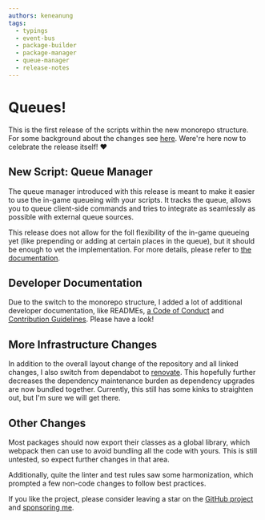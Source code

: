 ```yaml
---
authors: keneanung
tags: 
  - typings
  - event-bus
  - package-builder
  - package-manager
  - queue-manager
  - release-notes
---
```

# Queues!

This is the first release of the scripts within the new monorepo structure. For some background about the changes see [here](2023-06-23_a_new_home.md). Were're here now to celebrate the release itself! :heart:

## New Script: Queue Manager

The queue manager introduced with this release is meant to make it easier to use the in-game queueing with your scripts. It tracks the queue, allows you to queue client-side commands and tries to integrate as seamlessly as possible with external queue sources.

This release does not allow for the foll flexibility of the in-game queueing yet (like prepending or adding at certain places in the queue), but it should be enough to vet the implementation. For more details, please refer to [the documentation](https://keneanung.github.io/nexus-scripts/docs/queue-manager/).

## Developer Documentation

Due to the switch to the monorepo structure, I added a lot of additional developer documentation, like READMEs, [a Code of Conduct](https://github.com/keneanung/nexus-scripts/blob/main/CODE_OF_CONDUCT.md) and [Contribution Guidelines](https://github.com/keneanung/nexus-scripts/blob/main/CONTRIBUTING.md). Please have a look!

## More Infrastructure Changes

In addition to the overall layout change of the repository and all linked changes, I also switch from dependabot to [renovate](https://www.mend.io/renovate/). This hopefully further decreases the dependency maintenance burden as dependency upgrades are now bundled together. Currently, this still has some kinks to straighten out, but I'm sure we will get there.

## Other Changes

Most packages should now export their classes as a global library, which webpack then can use to avoid bundling all the code with yours. This is still untested, so expect further changes in that area.

Additionally, quite the linter and test rules saw some harmonization, which prompted a few non-code changes to follow best practices.

If you like the project, please consider leaving a star on the [GitHub project](https://github.com/keneanung/nexus-scripts) and [sponsoring me](https://github.com/sponsors/keneanung).